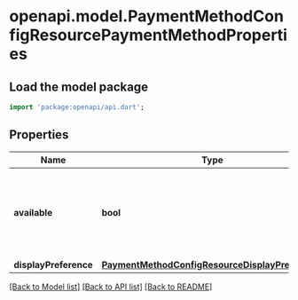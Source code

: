 # openapi.model.PaymentMethodConfigResourcePaymentMethodProperties

## Load the model package
```dart
import 'package:openapi/api.dart';
```

## Properties
Name | Type | Description | Notes
------------ | ------------- | ------------- | -------------
**available** | **bool** | Whether this payment method may be offered at checkout. True if `display_preference` is `on` and the payment method's capability is active. | 
**displayPreference** | [**PaymentMethodConfigResourceDisplayPreference**](PaymentMethodConfigResourceDisplayPreference.md) |  | 

[[Back to Model list]](../README.md#documentation-for-models) [[Back to API list]](../README.md#documentation-for-api-endpoints) [[Back to README]](../README.md)



